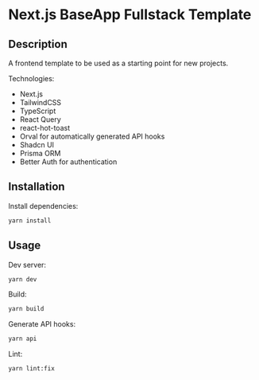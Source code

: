 # Next.js BaseApp Fullstack Template

## Description
A frontend template to be used as a starting point for new projects.

Technologies:
- Next.js
- TailwindCSS
- TypeScript
- React Query
- react-hot-toast
- Orval for automatically generated API hooks
- Shadcn UI
- Prisma ORM
- Better Auth for authentication

## Installation

Install dependencies:

```bash
yarn install
```

## Usage

Dev server:

```bash
yarn dev
```

Build:

```bash
yarn build
```

Generate API hooks:

```bash
yarn api
```

Lint:

```bash
yarn lint:fix
```




